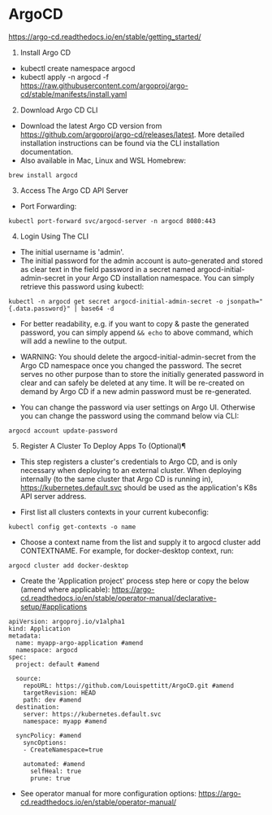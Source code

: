 # ArgoCD

https://argo-cd.readthedocs.io/en/stable/getting_started/

1. Install Argo CD

- kubectl create namespace argocd
- kubectl apply -n argocd -f https://raw.githubusercontent.com/argoproj/argo-cd/stable/manifests/install.yaml

2. Download Argo CD CLI

- Download the latest Argo CD version from https://github.com/argoproj/argo-cd/releases/latest. More detailed installation instructions can be found via the CLI installation documentation.
- Also available in Mac, Linux and WSL Homebrew:
```
brew install argocd
```

3. Access The Argo CD API Server

- Port Forwarding:
```
kubectl port-forward svc/argocd-server -n argocd 8080:443
```

4. Login Using The CLI
- The initial username is 'admin'.
- The initial password for the admin account is auto-generated and stored as clear text in the field password in a secret named argocd-initial-admin-secret in your Argo CD installation namespace. You can simply retrieve this password using kubectl:
```
kubectl -n argocd get secret argocd-initial-admin-secret -o jsonpath="{.data.password}" | base64 -d
```
- For better readability, e.g. if you want to copy & paste the generated password, you can simply append ```&& echo``` to above command, which will add a newline to the output.

- WARNING: You should delete the argocd-initial-admin-secret from the Argo CD namespace once you changed the password. The secret serves no other purpose than to store the initially generated password in clear and can safely be deleted at any time. It will be re-created on demand by Argo CD if a new admin password must be re-generated.


- You can change the password via user settings on Argo UI. Otherwise you can change the password using the command below via CLI:
```
argocd account update-password
```

5. Register A Cluster To Deploy Apps To (Optional)¶

- This step registers a cluster's credentials to Argo CD, and is only necessary when deploying to an external cluster. When deploying internally (to the same cluster that Argo CD is running in), https://kubernetes.default.svc should be used as the application's K8s API server address.

- First list all clusters contexts in your current kubeconfig:
```
kubectl config get-contexts -o name
```

- Choose a context name from the list and supply it to argocd cluster add CONTEXTNAME. For example, for docker-desktop context, run:
```
argocd cluster add docker-desktop
```

- Create the 'Application project' process step here or copy the below (amend where applicable):
https://argo-cd.readthedocs.io/en/stable/operator-manual/declarative-setup/#applications
```
apiVersion: argoproj.io/v1alpha1
kind: Application
metadata:
  name: myapp-argo-application #amend
  namespace: argocd 
spec:
  project: default #amend

  source:
    repoURL: https://github.com/Louispettitt/ArgoCD.git #amend
    targetRevision: HEAD
    path: dev #amend
  destination: 
    server: https://kubernetes.default.svc
    namespace: myapp #amend

  syncPolicy: #amend
    syncOptions:
    - CreateNamespace=true

    automated: #amend
      selfHeal: true
      prune: true
```

- See operator manual for more configuration options:
https://argo-cd.readthedocs.io/en/stable/operator-manual/